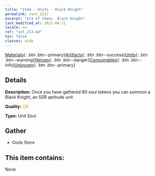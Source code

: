 ```yaml
---
title: "Item - Units - Black Knight"
permalink: /unt_213/
excerpt: "Era of Chaos  Black Knight"
last_modified_at: 2021-04-21
locale: en
ref: "unt_213.md"
toc: false
classes: wide
---
```

 [Materials](/Items/){: .btn .btn--primary}[Artifacts](/Items/Artifacts/){: .btn .btn--success}[Units](/Items/Units/){: .btn .btn--warning}[Heroes](/Items/Heroes/){: .btn .btn--danger}[Consumables](/Items/Consumables/){: .btn .btn--info}[Unknown](/Items/Unknown/){: .btn .btn--primary}

## Details
 **Description:** Once you have gathered 80 soul tokens you can summon a Black Knight, an SSR aptitude unit.

 **Quality:** <span style="color: #FF8C00">OK</span>

 **Type:** Unit Soul

## Gather

*    Gods Store 

## This item contains:

  None

